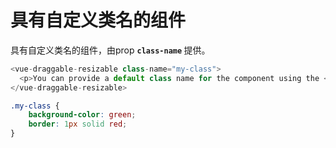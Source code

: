 # 具有自定义类名的组件

具有自定义类名的组件，由prop <b>`class-name` </b>提供。

~~~js
<vue-draggable-resizable class-name="my-class">
  <p>You can provide a default class name for the component using the <b>class-name</b> prop.</p>
</vue-draggable-resizable>
~~~

~~~css
.my-class {
    background-color: green;
    border: 1px solid red;
}
~~~
